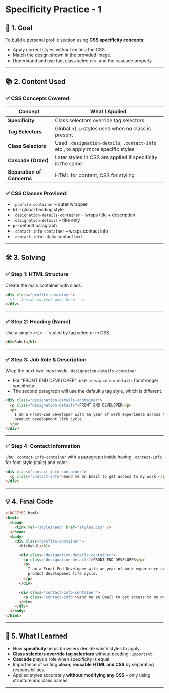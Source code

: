 # Specificity Practice - 1

## 🎯 1. Goal

To build a personal profile section using **CSS specificity concepts**:

- Apply correct styles without editing the CSS.
- Match the design shown in the provided image.
- Understand and use tag, class selectors, and the cascade properly.

---

## 📚 2. Content Used

### ✅ CSS Concepts Covered:

| Concept                    | What I Applied                                                                   |
| -------------------------- | -------------------------------------------------------------------------------- |
| **Specificity**            | Class selectors override tag selectors                                           |
| **Tag Selectors**          | Global `h1`, `p` styles used when no class is present                            |
| **Class Selectors**        | Used `.designation-details`, `.contact-info` etc., to apply more specific styles |
| **Cascade (Order)**        | Later styles in CSS are applied if specificity is the same                       |
| **Separation of Concerns** | HTML for content, CSS for styling                                                |

### ✅ CSS Classes Provided:

- `.profile-container` – outer wrapper
- `h1` – global heading style
- `.designation-details-container` – wraps title + description
- `.designation-details` – title only
- `p` – default paragraph
- `.contact-info-container` – wraps contact info
- `.contact-info` – italic contact text

---

## 🛠 3. Solving

### ✅ Step 1: HTML Structure

Create the main container with class:

```html
<div class="profile-container">
  <!-- Inside content goes here -->
</div>
```

---

### ✅ Step 2: Heading (Name)

Use a simple `<h1>` — styled by tag selector in CSS.

```html
<h1>Rahul</h1>
```

---

### ✅ Step 3: Job Role & Description

Wrap the next two lines inside `.designation-details-container`.

- For "FRONT END DEVELOPER", use `.designation-details` for stronger specificity.
- The second paragraph will use the default `p` tag style, which is different.

```html
<div class="designation-details-container">
  <p class="designation-details">FRONT END DEVELOPER</p>
  <p>
    I am a Front-End Developer with an year of work experience across the
    product development life cycle.
  </p>
</div>
```

---

### ✅ Step 4: Contact Information

Use `.contact-info-container` with a paragraph inside having `.contact-info` for font-style (italic) and color.

```html
<div class="contact-info-container">
  <p class="contact-info">Send me an Email to get access to my work.</p>
</div>
```

---

## 💡 4. Final Code

```html
<!DOCTYPE html>
<html>
  <head>
    <link rel="stylesheet" href="styles.css" />
  </head>
  <body>
    <div class="profile-container">
      <h1>Rahul</h1>

      <div class="designation-details-container">
        <p class="designation-details">FRONT END DEVELOPER</p>
        <p>
          I am a Front-End Developer with an year of work experience across the
          product development life cycle.
        </p>
      </div>

      <div class="contact-info-container">
        <p class="contact-info">Send me an Email to get access to my work.</p>
      </div>
    </div>
  </body>
</html>
```

---

## 📘 5. What I Learned

- How **specificity** helps browsers decide which styles to apply.
- **Class selectors override tag selectors** without needing `!important`.
- **Cascade** plays a role when specificity is equal.
- Importance of writing **clean, reusable HTML and CSS** by separating responsibilities.
- Applied styles accurately **without modifying any CSS** – only using structure and class names.

---
